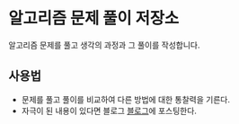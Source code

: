 # 알고리즘 문제 풀이 저장소
알고리즘 문제를 풀고 생각의 과정과 그 풀이를 작성합니다.

## 사용법
- 문제를 풀고 풀이를 비교하여 다른 방법에 대한 통찰력을 기른다.
- 자극이 된 내용이 있다면 블로그 [블로그]에 포스팅한다.

[블로그]:(http://skagh.tistory.com/category/공부/알고리즘)